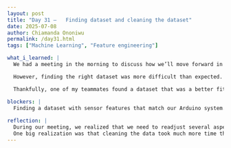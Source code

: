 ```yaml
---
layout: post
title: "Day 31 –   Finding dataset and cleaning the dataset"
date: 2025-07-08
author: Chiamanda Ononiwu
permalink: /day31.html
tags: ["Machine Learning", "Feature engineering"]

what_i_learned: |
  We had a meeting in the morning to discuss how we’ll move forward in order to finish this research project on time. One of the main concerns we addressed was the delay in getting data from our device for machine learning. Since that process might take too long, we decided to find a dataset online instead.

  However, finding the right dataset was more difficult than expected. Most publicly available datasets focus on image classification of waste, not fill level data. I did find one that included fill levels, but its features didn’t align with the type of data we plan to collect ourselves.

  Thankfully, one of my teammates found a dataset that was a better fit. Once we had the data, we spent the rest of the day cleaning it. The dataset was really messy, so even by the end of the day, we still weren’t done.

blockers: |
  Finding a dataset with sensor features that match our Arduino system.
  
reflection: |
  During our meeting, we realized that we need to readjust several aspects of our workflow and rethink our overall approach. Our mentors helped us by providing a structured daily work template, which will help guide how we manage our tasks. We also created a weekly timeline to stay on track and ensure we meet our deadlines.
  One big realization was that cleaning the data took much more time than I expected. Even though it was time-consuming, it was rewarding to go through the process ourselves from scratch. It helped me better understand how important and foundational this step is for the entire project.
---
```

